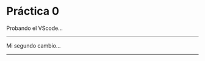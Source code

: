  # Práctica 0

Probando el VScode...

*********************
Mi segundo cambio...
*********************
